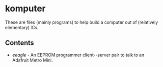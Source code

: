 # komputer

These are files (mainly programs) to help build a computer out of (relatively elementary) ICs.

## Contents

- _eeagle_ - An EEPROM programmer client--server pair to talk to an Adafruit Metro Mini.
